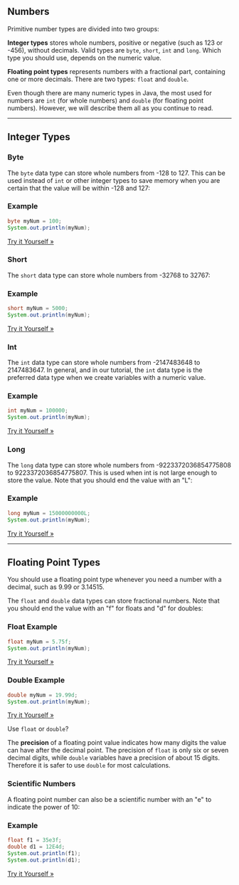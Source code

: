 ## Numbers

Primitive number types are divided into two groups:

**Integer types** stores whole numbers, positive or negative (such as 123 or -456), without decimals. Valid types are `byte`, `short`, `int` and `long`. Which type you should use, depends on the numeric value.

**Floating point types** represents numbers with a fractional part, containing one or more decimals. There are two types: `float` and `double`.

Even though there are many numeric types in Java, the most used for numbers are `int` (for whole numbers) and `double` (for floating point numbers). However, we will describe them all as you continue to read.

---

## Integer Types

### Byte

The `byte` data type can store whole numbers from -128 to 127. This can be used instead of `int` or other integer types to save memory when you are certain that the value will be within -128 and 127:

### Example

```java
byte myNum = 100;
System.out.println(myNum);
```

[Try it Yourself »](https://www.w3schools.com/java/tryjava.asp?filename=demo_type_byte)

### Short

The `short` data type can store whole numbers from -32768 to 32767:

### Example

```java
short myNum = 5000;
System.out.println(myNum);
```

[Try it Yourself »](https://www.w3schools.com/java/tryjava.asp?filename=demo_type_short)

### Int

The `int` data type can store whole numbers from -2147483648 to 2147483647. In general, and in our tutorial, the `int` data type is the preferred data type when we create variables with a numeric value.

### Example

```java
int myNum = 100000;
System.out.println(myNum);
```

[Try it Yourself »](https://www.w3schools.com/java/tryjava.asp?filename=demo_type_int)

### Long

The `long` data type can store whole numbers from -9223372036854775808 to 9223372036854775807. This is used when int is not large enough to store the value. Note that you should end the value with an "L":

### Example

```java
long myNum = 15000000000L;
System.out.println(myNum);
```

[Try it Yourself »](https://www.w3schools.com/java/tryjava.asp?filename=demo_type_long)

---

## Floating Point Types

You should use a floating point type whenever you need a number with a decimal, such as 9.99 or 3.14515.

The `float` and `double` data types can store fractional numbers. Note that you should end the value with an "f" for floats and "d" for doubles:

### Float Example

```java
float myNum = 5.75f;
System.out.println(myNum);
```

[Try it Yourself »](https://www.w3schools.com/java/tryjava.asp?filename=demo_type_float)

### Double Example

```java
double myNum = 19.99d;
System.out.println(myNum);
```

[Try it Yourself »](https://www.w3schools.com/java/tryjava.asp?filename=demo_type_double)

Use `float` or `double`?

The **precision** of a floating point value indicates how many digits the value can have after the decimal point. The precision of `float` is only six or seven decimal digits, while `double` variables have a precision of about 15 digits. Therefore it is safer to use `double` for most calculations.

### Scientific Numbers

A floating point number can also be a scientific number with an "e" to indicate the power of 10:

### Example

```java
float f1 = 35e3f;
double d1 = 12E4d;
System.out.println(f1);
System.out.println(d1);
```

[Try it Yourself »](https://www.w3schools.com/java/tryjava.asp?filename=demo_type_scientific)